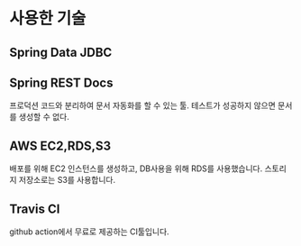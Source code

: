 # 사용한 기술
## Spring Data JDBC
## Spring REST Docs
프로덕션 코드와 분리하여 문서 자동화를 할 수 있는 툴. 테스트가 성공하지 않으면 문서를 생성할 수 없다.
## AWS EC2,RDS,S3
배포를 위해 EC2 인스턴스를 생성하고, DB사용을 위해 RDS를 사용했습니다.
스토리지 저장소로는 S3를 사용합니다.
## Travis CI
github action에서 무료로 제공하는 CI툴입니다.

